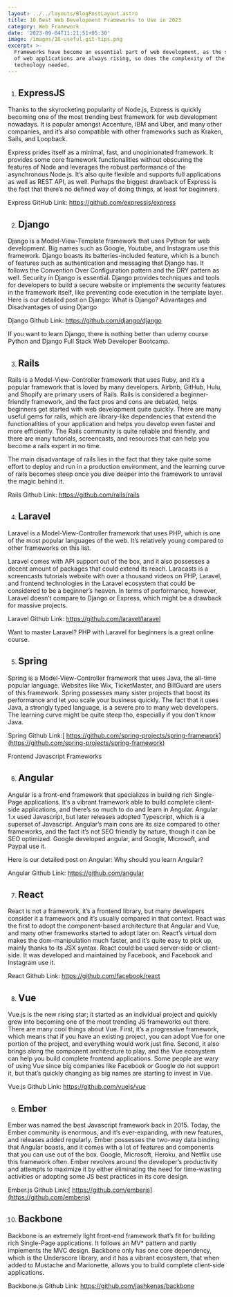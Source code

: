 ```yaml
---
layout: ../../layouts/BlogPostLayout.astro
title: 10 Best Web Development Frameworks to Use in 2023
category: Web Framework
date: '2023-09-04T11:21:51+05:30'
image: /images/10-useful-git-tips.png
excerpt: >-
  Frameworks have become an essential part of web development, as the standards
  of web applications are always rising, so does the complexity of the
  technology needed.
---
```

1. ## ExpressJS

Thanks to the skyrocketing popularity of Node.js, Express is quickly becoming one of the most trending best framework for web development nowadays. It is popular amongst Accenture, IBM and Uber, and many other companies, and it’s also compatible with other frameworks such as Kraken, Sails, and Loopback.

Express prides itself as a minimal, fast, and unopinionated framework. It provides some core framework functionalities without obscuring the features of Node and leverages the robust performance of the asynchronous Node.js. It’s also quite flexible and supports full applications as well as REST API, as well. Perhaps the biggest drawback of Express is the fact that there’s no defined way of doing things, at least for beginners.

Express GitHub Link: <https://github.com/expressjs/express>

2. ## Django

Django is a Model-View-Template framework that uses Python for web development. Big names such as Google, Youtube, and Instagram use this framework. Django boasts its batteries-included feature, which is a bunch of features such as authentication and messaging that Django has. It follows the Convention Over Configuration pattern and the DRY pattern as well. Security in Django is essential. Django provides techniques and tools for developers to build a secure website or implements the security features in the framework itself, like preventing code execution in the template layer. Here is our detailed post on Django: What is Django? Advantages and Disadvantages of using Django

Django Github Link: <https://github.com/django/django>

If you want to learn Django, there is nothing better than udemy course Python and Django Full Stack Web Developer Bootcamp.

3. ## Rails

Rails is a Model-View-Controller framework that uses Ruby, and it’s a popular framework that is loved by many developers. Airbnb, GitHub, Hulu, and Shopify are primary users of Rails. Rails is considered a beginner-friendly framework, and the fact pros and cons are debated, helps beginners get started with web development quite quickly. There are many useful gems for rails, which are library-like dependencies that extend the functionalities of your application and helps you develop even faster and more efficiently. The Rails community is quite reliable and friendly, and there are many tutorials, screencasts, and resources that can help you become a rails expert in no time.

The main disadvantage of rails lies in the fact that they take quite some effort to deploy and run in a production environment, and the learning curve of rails becomes steep once you dive deeper into the framework to unravel the magic behind it.

Rails Github Link: <https://github.com/rails/rails>



4. ## Laravel

Laravel is a Model-View-Controller framework that uses PHP, which is one of the most popular languages of the web. It’s relatively young compared to other frameworks on this list.

Laravel comes with API support out of the box, and it also possesses a decent amount of packages that could extend its reach. Laracasts is a screencasts tutorials website with over a thousand videos on PHP, Laravel, and frontend technologies in the Laravel ecosystem that could be considered to be a beginner’s heaven. In terms of performance, however, Laravel doesn’t compare to Django or Express, which might be a drawback for massive projects.

Laravel Github Link: <https://github.com/laravel/laravel>

Want to master Laravel? PHP with Laravel for beginners is a great online course.

5. ## Spring

Spring is a Model-View-Controller framework that uses Java, the all-time popular language. Websites like Wix, TicketMaster, and BillGuard are users of this framework. Spring possesses many sister projects that boost its performance and let you scale your business quickly. The fact that it uses Java, a strongly typed language, is a severe pro to many web developers. The learning curve might be quite steep tho, especially if you don’t know Java.

Spring Github Link:[ https://github.com/spring-projects/spring-framework](https://github.com/spring-projects/spring-framework)

Frontend Javascript Frameworks

6. ## Angular

Angular is a front-end framework that specializes in building rich Single-Page applications. It’s a vibrant framework able to build complete client-side applications, and there’s so much to do and learn in Angular. Angular 1.x used Javascript, but later releases adopted Typescript, which is a superset of Javascript. Angular’s main cons are its size compared to other frameworks, and the fact it’s not SEO friendly by nature, though it can be SEO optimized. Google developed angular, and Google, Microsoft, and Paypal use it.

Here is our detailed post on Angular: Why should you learn Angular?

Angular Github Link: <https://github.com/angular>

7. ## React

React is not a framework, it’s a frontend library, but many developers consider it a framework and it’s usually compared in that context. React was the first to adopt the component-based architecture that Angular and Vue, and many other frameworks started to adopt later on. React’s virtual dom makes the dom-manipulation much faster, and it’s quite easy to pick up, mainly thanks to its JSX syntax. React could be used server-side or client-side. It was developed and maintained by Facebook, and Facebook and Instagram use it.

React Github Link: <https://github.com/facebook/react>

8. ## Vue

Vue.js is the new rising star; it started as an individual project and quickly grew into becoming one of the most trending JS frameworks out there. There are many cool things about Vue. First, it’s a progressive framework, which means that if you have an existing project, you can adopt Vue for one portion of the project, and everything would work just fine. Second, it also brings along the component architecture to play, and the Vue ecosystem can help you build complete frontend applications. Some people are wary of using Vue since big companies like Facebook or Google do not support it, but that’s quickly changing as big names are starting to invest in Vue.

Vue.js Github Link: <https://github.com/vuejs/vue>

9. ## Ember

Ember was named the best Javascript framework back in 2015. Today, the Ember community is enormous, and it’s ever-expanding, with new features, and releases added regularly. Ember possesses the two-way data binding that Angular boasts, and it comes with a lot of features and components that you can use out of the box. Google, Microsoft, Heroku, and Netflix use this framework often. Ember revolves around the developer’s productivity and attempts to maximize it by either eliminating the need for time-wasting activities or adopting some JS best practices in its core design.

Ember.js Github Link:[ https://github.com/emberjs](https://github.com/emberjs)

10. ## Backbone

Backbone is an extremely light front-end framework that’s fit for building rich Single-Page applications. It follows an MV* pattern and partly implements the MVC design. Backbone only has one core dependency, which is the Underscore library, and it has a vibrant ecosystem, that when added to Mustache and Marionette, allows you to build complete client-side applications.

Backbone.js Github Link: <https://github.com/jashkenas/backbone>
